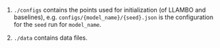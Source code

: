 1. `./configs` contains the points used for initialization (of LLAMBO and baselines), e.g. `configs/{model_name}/{seed}.json` is the configuration for the `seed` run for `model_name`.

1. `./data` contains data files.
